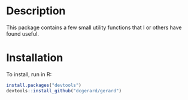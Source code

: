
<!-- README.md is generated from README.Rmd. Please edit that file -->
Description
===========

This package contains a few small utility functions that I or others have found useful.

Installation
============

To install, run in R:

``` r
install.packages("devtools")
devtools::install_github("dcgerard/gerard")
```
